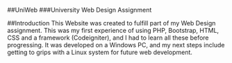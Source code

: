 ##UniWeb
###University Web Design Assignment

##Introduction
This Website was created to fulfill part of my Web Design assignment.  This was my first experience of using
PHP, Bootstrap, HTML, CSS and a framework (Codeigniter), and I had to learn all these before progressing.
It was developed on a Windows PC, and my next steps include getting to grips with a Linux system for future web development.
